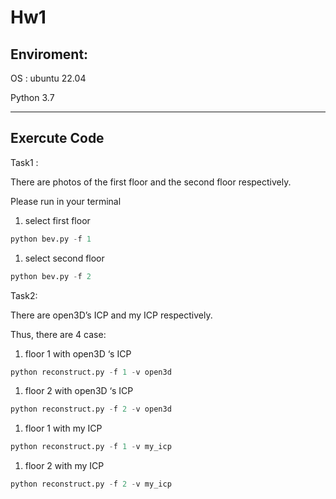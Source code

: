 # Hw1

## Enviroment:

OS : ubuntu 22.04

Python 3.7

---

## Exercute Code

Task1 :

There are photos of the first floor and the second floor respectively.

Please run in your terminal

1. select first floor

```python
python bev.py -f 1
```

1. select second floor

```python
python bev.py -f 2
```

Task2:

There are open3D’s ICP and my ICP respectively.

Thus, there are 4 case:

1. floor 1 with open3D ‘s ICP

```python
python reconstruct.py -f 1 -v open3d
```

1. floor 2 with open3D ‘s ICP

```python
python reconstruct.py -f 2 -v open3d
```

1. floor 1 with my ICP

```python
python reconstruct.py -f 1 -v my_icp
```

1. floor 2 with my ICP

```python
python reconstruct.py -f 2 -v my_icp
```
